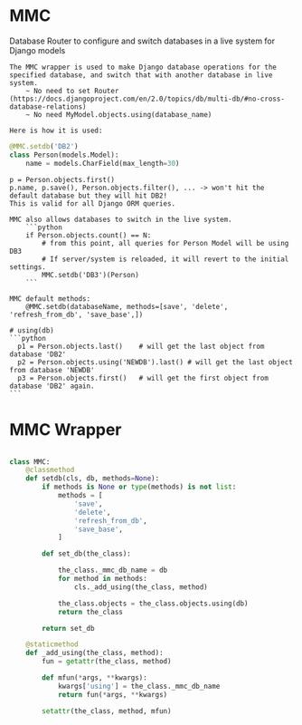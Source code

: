 # MMC
Database Router to configure and switch databases in a live system for Django models


    The MMC wrapper is used to make Django database operations for the specified database, and switch that with another database in live system.
        ~ No need to set Router (https://docs.djangoproject.com/en/2.0/topics/db/multi-db/#no-cross-database-relations)
        ~ No need MyModel.objects.using(database_name)
    
    Here is how it is used:

```python
@MMC.setdb('DB2')
class Person(models.Model):
    name = models.CharField(max_length=30)
```

    p = Person.objects.first()
    p.name, p.save(), Person.objects.filter(), ... -> won't hit the default database but they will hit DB2!
    This is valid for all Django ORM queries.

    MMC also allows databases to switch in the live system.
        ```python
        if Person.objects.count() == N:
            # from this point, all queries for Person Model will be using DB3
            # If server/system is reloaded, it will revert to the initial settings.
            MMC.setdb('DB3')(Person)
        ```
    
    MMC default methods: 
        @MMC.setdb(databaseName, methods=[save', 'delete', 'refresh_from_db', 'save_base',])
    
    # using(db)
    ```python
      p1 = Person.objects.last()    # will get the last object from database 'DB2'
      p2 = Person.objects.using('NEWDB').last() # will get the last object from database 'NEWDB'
      p3 = Person.objects.first()   # will get the first object from database 'DB2' again.
    ```

# MMC Wrapper

```python

class MMC:
    @classmethod
    def setdb(cls, db, methods=None):
        if methods is None or type(methods) is not list:
            methods = [
                'save',
                'delete',
                'refresh_from_db',
                'save_base',
            ]

        def set_db(the_class):

            the_class._mmc_db_name = db
            for method in methods:
                cls._add_using(the_class, method)

            the_class.objects = the_class.objects.using(db)
            return the_class

        return set_db

    @staticmethod
    def _add_using(the_class, method):
        fun = getattr(the_class, method)

        def mfun(*args, **kwargs):
            kwargs['using'] = the_class._mmc_db_name
            return fun(*args, **kwargs)

        setattr(the_class, method, mfun)

```
